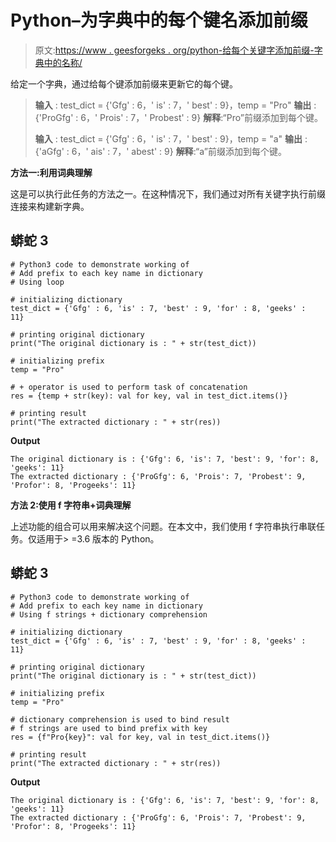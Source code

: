 # Python–为字典中的每个键名添加前缀

> 原文:[https://www . geesforgeks . org/python-给每个关键字添加前缀-字典中的名称/](https://www.geeksforgeeks.org/python-add-prefix-to-each-key-name-in-dictionary/)

给定一个字典，通过给每个键添加前缀来更新它的每个键。

> **输入** : test_dict = {'Gfg' : 6，' is' : 7，' best' : 9}，temp = "Pro"
> **输出** : {'ProGfg' : 6，' Prois' : 7，' Probest' : 9}
> **解释**:“Pro”前缀添加到每个键。
> 
> **输入** : test_dict = {'Gfg' : 6，' is' : 7，' best' : 9}，temp = "a"
> **输出** : {'aGfg' : 6，' ais' : 7，' abest' : 9}
> **解释**:“a”前缀添加到每个键。

**方法一:利用词典理解**

这是可以执行此任务的方法之一。在这种情况下，我们通过对所有关键字执行前缀连接来构建新字典。

## 蟒蛇 3

```
# Python3 code to demonstrate working of 
# Add prefix to each key name in dictionary
# Using loop

# initializing dictionary
test_dict = {'Gfg' : 6, 'is' : 7, 'best' : 9, 'for' : 8, 'geeks' : 11} 

# printing original dictionary
print("The original dictionary is : " + str(test_dict))

# initializing prefix 
temp = "Pro"

# + operator is used to perform task of concatenation
res = {temp + str(key): val for key, val in test_dict.items()}

# printing result 
print("The extracted dictionary : " + str(res)) 
```

**Output**

```
The original dictionary is : {'Gfg': 6, 'is': 7, 'best': 9, 'for': 8, 'geeks': 11}
The extracted dictionary : {'ProGfg': 6, 'Prois': 7, 'Probest': 9, 'Profor': 8, 'Progeeks': 11}

```

**方法 2:使用 f 字符串+词典理解**

上述功能的组合可以用来解决这个问题。在本文中，我们使用 f 字符串执行串联任务。仅适用于> =3.6 版本的 Python。

## 蟒蛇 3

```
# Python3 code to demonstrate working of 
# Add prefix to each key name in dictionary
# Using f strings + dictionary comprehension

# initializing dictionary
test_dict = {'Gfg' : 6, 'is' : 7, 'best' : 9, 'for' : 8, 'geeks' : 11} 

# printing original dictionary
print("The original dictionary is : " + str(test_dict))

# initializing prefix 
temp = "Pro"

# dictionary comprehension is used to bind result 
# f strings are used to bind prefix with key
res = {f"Pro{key}": val for key, val in test_dict.items()}

# printing result 
print("The extracted dictionary : " + str(res)) 
```

**Output**

```
The original dictionary is : {'Gfg': 6, 'is': 7, 'best': 9, 'for': 8, 'geeks': 11}
The extracted dictionary : {'ProGfg': 6, 'Prois': 7, 'Probest': 9, 'Profor': 8, 'Progeeks': 11}

```